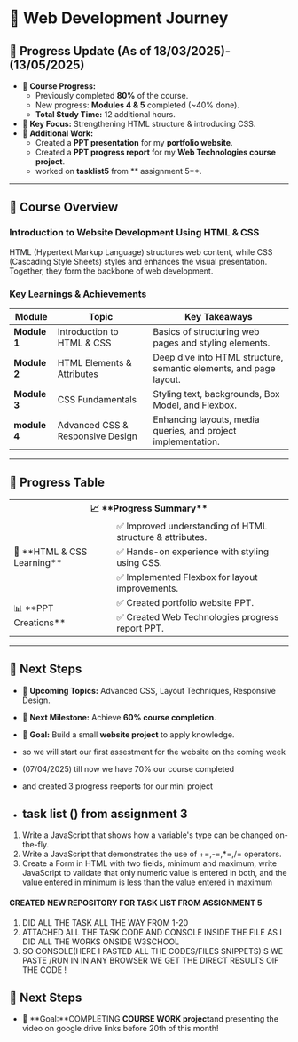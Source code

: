 # 📌 Web Development Journey

## 🚀 Progress Update (As of 18/03/2025)-(13/05/2025)

- 📌 **Course Progress:**
  - Previously completed **80%** of the course.
  - New progress: **Modules 4 & 5** completed (~40% done).
  - **Total Study Time:** 12 additional hours.
- 📌 **Key Focus:** Strengthening HTML structure & introducing CSS.
- 📌 **Additional Work:**
  - Created a **PPT presentation** for my **portfolio website**.
  - Created a **PPT progress report** for my **Web Technologies course project**.
  - worked on **tasklist5** from ** assignment 5**.


---

## 📜 Course Overview

### **Introduction to Website Development Using HTML & CSS**

HTML (Hypertext Markup Language) structures web content, while CSS (Cascading Style Sheets) styles and enhances the visual presentation. Together, they form the backbone of web development.

### **Key Learnings & Achievements**

| **Module** | **Topic** | **Key Takeaways** |
|-----------|----------|------------------|
| **Module 1** | Introduction to HTML & CSS | Basics of structuring web pages and styling elements. |
| **Module 2** | HTML Elements & Attributes | Deep dive into HTML structure, semantic elements, and page layout. |
| **Module 3** | CSS Fundamentals | Styling text, backgrounds, Box Model, and Flexbox. |
| **module 4** | Advanced CSS & Responsive Design | Enhancing layouts, media queries, and project implementation. |


---

## 📌 Progress Table

<table>
  <tr>
    <th colspan="2">📈 **Progress Summary**</th>
  </tr>
  <tr>
    <td rowspan="3">📝 **HTML & CSS Learning**</td>
    <td>✅ Improved understanding of HTML structure & attributes.</td>
  </tr>
  <tr>
    <td>✅ Hands-on experience with styling using CSS.</td>
  </tr>
  <tr>
    <td>✅ Implemented Flexbox for layout improvements.</td>
  </tr>
  <tr>
    <td rowspan="2">📊 **PPT Creations**</td>
    <td>✅ Created portfolio website PPT.</td>
  </tr>
  <tr>
    <td>✅ Created Web Technologies progress report PPT.</td>
  </tr>
</table>

---

## 🎯 Next Steps

- 📌 **Upcoming Topics:** Advanced CSS, Layout Techniques, Responsive Design.
- 📌 **Next Milestone:** Achieve **60% course completion**.
- 📌 **Goal:** Build a small **website project** to apply knowledge.
- so we will start our first assestment for the website on the coming week
- (07/04/2025) till now we have 70% our course completed
- and created 3 progress reeports for our mini project

- ##  task list () from assignment 3
1) Write a JavaScript that shows how a variable's type can be changed on-the-fly.
2) Write a JavaScript that demonstrates the use of +=,-=,*=,/= operators.
3) Create a Form in HTML with two fields, minimum and maximum, write JavaScript to validate that only numeric value is 
   entered in both, and the value entered in minimum is less than the value entered in maximum

#### CREATED NEW REPOSITORY FOR TASK LIST FROM ASSIGNMENT 5 
1) DID ALL THE TASK ALL THE WAY FROM 1-20
2) ATTACHED ALL THE TASK CODE AND CONSOLE INSIDE THE FILE AS I DID ALL THE WORKS ONSIDE W3SCHOOL
3) SO CONSOLE(HERE I PASTED ALL THE CODES/FILES SNIPPETS) S WE PASTE /RUN IN IN ANY BROWSER WE GET THE DIRECT RESULTS OIF THE CODE !

## 🎯 Next Steps

- 📌 **Goal:**COMPLETING **COURSE WORK project**and presenting the video on google drive links before 20th of this month!

